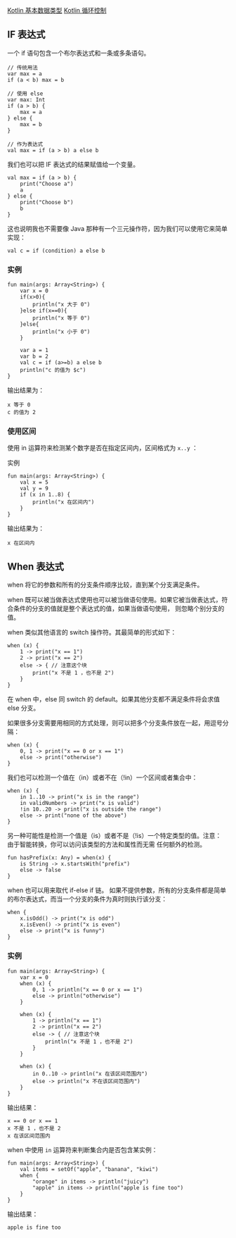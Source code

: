 [Kotlin 基本数据类型](https://www.runoob.com/kotlin/kotlin-basic-types.html "Kotlin 基本数据类型") [Kotlin 循环控制](https://www.runoob.com/kotlin/kotlin-loop-control.html "Kotlin 循环控制")

IF 表达式
------

一个 if 语句包含一个布尔表达式和一条或多条语句。

```
// 传统用法
var max = a 
if (a < b) max = b

// 使用 else 
var max: Int
if (a > b) {
    max = a
} else {
    max = b
}
 
// 作为表达式
val max = if (a > b) a else b

```

我们也可以把 IF 表达式的结果赋值给一个变量。

```
val max = if (a > b) {
    print("Choose a")
    a
} else {
    print("Choose b")
    b
}

```

这也说明我也不需要像 Java 那种有一个三元操作符，因为我们可以使用它来简单实现：

```
val c = if (condition) a else b

```

### 实例

```
fun main(args: Array<String>) {
    var x = 0
    if(x>0){
        println("x 大于 0")
    }else if(x==0){
        println("x 等于 0")
    }else{
        println("x 小于 0")
    }

    var a = 1
    var b = 2
    val c = if (a>=b) a else b
    println("c 的值为 $c")
}

```

输出结果为：

```
x 等于 0
c 的值为 2

```

### 使用区间

使用 in 运算符来检测某个数字是否在指定区间内，区间格式为 `x..y` ：

实例

```
fun main(args: Array<String>) {
    val x = 5
    val y = 9
    if (x in 1..8) {
        println("x 在区间内")
    }
}

```

输出结果为：

```
x 在区间内

```

When 表达式
--------

when 将它的参数和所有的分支条件顺序比较，直到某个分支满足条件。

when 既可以被当做表达式使用也可以被当做语句使用。如果它被当做表达式，符合条件的分支的值就是整个表达式的值，如果当做语句使用， 则忽略个别分支的值。

when 类似其他语言的 switch 操作符。其最简单的形式如下：

```
when (x) {
    1 -> print("x == 1")
    2 -> print("x == 2")
    else -> { // 注意这个块
        print("x 不是 1 ，也不是 2")
    }
}

```

在 when 中，else 同 switch 的 default。如果其他分支都不满足条件将会求值 else 分支。

如果很多分支需要用相同的方式处理，则可以把多个分支条件放在一起，用逗号分隔：

```
when (x) {
    0, 1 -> print("x == 0 or x == 1")
    else -> print("otherwise")
}

```

我们也可以检测一个值在（in）或者不在（!in）一个区间或者集合中：

```
when (x) {
    in 1..10 -> print("x is in the range")
    in validNumbers -> print("x is valid")
    !in 10..20 -> print("x is outside the range")
    else -> print("none of the above")
}

```

另一种可能性是检测一个值是（is）或者不是（!is）一个特定类型的值。注意： 由于智能转换，你可以访问该类型的方法和属性而无需 任何额外的检测。

```
fun hasPrefix(x: Any) = when(x) {
    is String -> x.startsWith("prefix")
    else -> false
}

```

when 也可以用来取代 if-else if 链。 如果不提供参数，所有的分支条件都是简单的布尔表达式，而当一个分支的条件为真时则执行该分支：

```
when {
    x.isOdd() -> print("x is odd")
    x.isEven() -> print("x is even")
    else -> print("x is funny")
}

```

### 实例

```
fun main(args: Array<String>) {
    var x = 0
    when (x) {
        0, 1 -> println("x == 0 or x == 1")
        else -> println("otherwise")
    }

    when (x) {
        1 -> println("x == 1")
        2 -> println("x == 2")
        else -> { // 注意这个块
            println("x 不是 1 ，也不是 2")
        }
    }

    when (x) {
        in 0..10 -> println("x 在该区间范围内")
        else -> println("x 不在该区间范围内")
    }
}

```

输出结果：

```
x == 0 or x == 1
x 不是 1 ，也不是 2
x 在该区间范围内

```

when 中使用 `in` 运算符来判断集合内是否包含某实例：

```
fun main(args: Array<String>) {
    val items = setOf("apple", "banana", "kiwi")
    when {
        "orange" in items -> println("juicy")
        "apple" in items -> println("apple is fine too")
    }
}

```

输出结果：

```
apple is fine too

```
